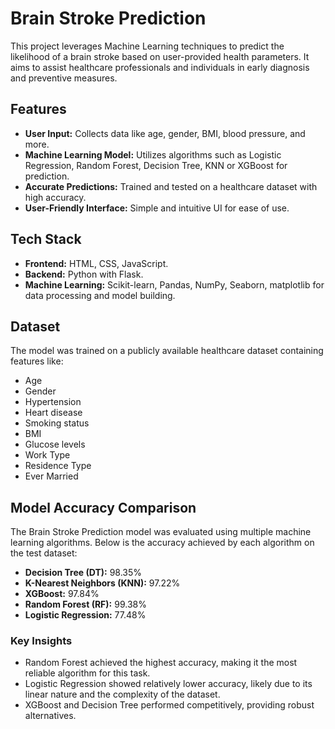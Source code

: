 <h1>Brain Stroke Prediction</h1>

This project leverages Machine Learning techniques to predict the likelihood of a brain stroke based on user-provided health parameters. It aims to assist healthcare professionals and individuals in early diagnosis and preventive measures.

## Features
- **User Input:** Collects data like age, gender, BMI, blood pressure, and more.
- **Machine Learning Model:** Utilizes algorithms such as Logistic Regression, Random Forest, Decision Tree, KNN or XGBoost for prediction.
- **Accurate Predictions:** Trained and tested on a healthcare dataset with high accuracy.
- **User-Friendly Interface:** Simple and intuitive UI for ease of use.

## Tech Stack
- **Frontend:** HTML, CSS, JavaScript.
- **Backend:** Python with Flask.
- **Machine Learning:** Scikit-learn, Pandas, NumPy, Seaborn, matplotlib for data processing and model building.

## Dataset
The model was trained on a publicly available healthcare dataset containing features like:
- Age
- Gender
- Hypertension
- Heart disease
- Smoking status
- BMI
- Glucose levels
- Work Type
- Residence Type
- Ever Married

## Model Accuracy Comparison
The Brain Stroke Prediction model was evaluated using multiple machine learning algorithms. Below is the accuracy achieved by each algorithm on the test dataset:

- **Decision Tree (DT):** 98.35%  
- **K-Nearest Neighbors (KNN):** 97.22%  
- **XGBoost:** 97.84%  
- **Random Forest (RF):** 99.38%  
- **Logistic Regression:** 77.48%  

### Key Insights
- Random Forest achieved the highest accuracy, making it the most reliable algorithm for this task.  
- Logistic Regression showed relatively lower accuracy, likely due to its linear nature and the complexity of the dataset.  
- XGBoost and Decision Tree performed competitively, providing robust alternatives.  
